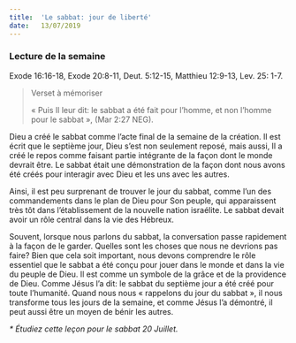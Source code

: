 ```yaml
---
title:  'Le sabbat: jour de liberté'
date:   13/07/2019
---
```


### Lecture de la semaine
Exode 16:16-18, Exode 20:8-11, Deut. 5:12-15, Matthieu 12:9-13, Lev. 25: 1-7.

> <p>Verset à mémoriser</p>
> « Puis Il leur dit: le sabbat a été fait pour l’homme, et non l’homme pour le sabbat », (Mar 2:27 NEG).

Dieu a créé le sabbat comme l’acte final de la semaine de la création. Il est écrit que le septième jour, Dieu s’est non seulement reposé, mais aussi, Il a créé le repos comme faisant partie intégrante de la façon dont le monde devrait être. Le sabbat était une démonstration de la façon dont nous avons été créés pour interagir avec Dieu et les uns avec les autres.

Ainsi, il est peu surprenant de trouver le jour du sabbat, comme l’un des commandements dans le plan de Dieu pour Son peuple, qui apparaissent très tôt dans l’établissement de la nouvelle nation israélite. Le sabbat devait avoir un rôle central dans la vie des Hébreux.

Souvent, lorsque nous parlons du sabbat, la conversation passe rapidement à la façon de le garder. Quelles sont les choses que nous ne devrions pas faire? Bien que cela soit important, nous devons comprendre le rôle essentiel que le sabbat a été conçu pour jouer dans le monde et dans la vie du peuple de Dieu. Il est comme un symbole de la grâce et de la providence de Dieu. Comme Jésus l’a dit: le sabbat du septième jour a été créé pour toute l’humanité. Quand nous nous « rappelons du jour du sabbat », il nous transforme tous les jours de la semaine, et comme Jésus l’a démontré, il peut aussi être un moyen de bénir les autres.

_* Étudiez cette leçon pour le sabbat 20 Juillet._